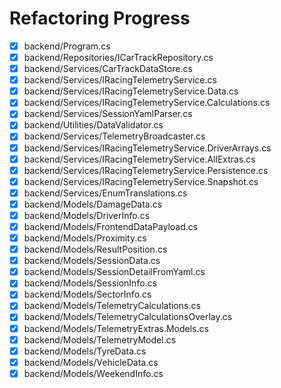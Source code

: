 # Refactoring Progress

- [x] backend/Program.cs
- [x] backend/Repositories/ICarTrackRepository.cs
- [x] backend/Services/CarTrackDataStore.cs
- [x] backend/Services/IRacingTelemetryService.cs
- [x] backend/Services/IRacingTelemetryService.Data.cs
- [x] backend/Services/IRacingTelemetryService.Calculations.cs
- [x] backend/Services/SessionYamlParser.cs
- [x] backend/Utilities/DataValidator.cs
- [x] backend/Services/TelemetryBroadcaster.cs
- [x] backend/Services/IRacingTelemetryService.DriverArrays.cs
- [x] backend/Services/IRacingTelemetryService.AllExtras.cs
- [x] backend/Services/IRacingTelemetryService.Persistence.cs
- [x] backend/Services/IRacingTelemetryService.Snapshot.cs
- [x] backend/Services/EnumTranslations.cs
- [x] backend/Models/DamageData.cs
- [x] backend/Models/DriverInfo.cs
- [x] backend/Models/FrontendDataPayload.cs
- [x] backend/Models/Proximity.cs
- [x] backend/Models/ResultPosition.cs
- [x] backend/Models/SessionData.cs
- [x] backend/Models/SessionDetailFromYaml.cs
- [x] backend/Models/SessionInfo.cs
- [x] backend/Models/SectorInfo.cs
- [x] backend/Models/TelemetryCalculations.cs
- [x] backend/Models/TelemetryCalculationsOverlay.cs
- [x] backend/Models/TelemetryExtras.Models.cs
- [x] backend/Models/TelemetryModel.cs
- [x] backend/Models/TyreData.cs
- [x] backend/Models/VehicleData.cs
- [x] backend/Models/WeekendInfo.cs
